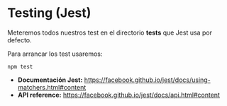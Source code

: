 # Testing (Jest)

Meteremos todos nuestros test en el directorio __tests__ que Jest usa por defecto.

Para arrancar los test usaremos:
```
npm test
```

 - **Documentación Jest:**
https://facebook.github.io/jest/docs/using-matchers.html#content
 - **API reference:** https://facebook.github.io/jest/docs/api.html#content